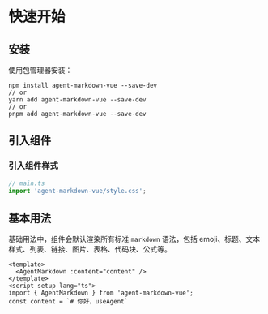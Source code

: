 # 快速开始

## 安装

使用包管理器安装：

```shell
npm install agent-markdown-vue --save-dev
// or
yarn add agent-markdown-vue --save-dev
// or
pnpm add agent-markdown-vue --save-dev
```

## 引入组件

### 引入组件样式

```ts
// main.ts
import 'agent-markdown-vue/style.css';
```

## 基本用法

基础用法中，组件会默认渲染所有标准 `markdown` 语法，包括 emoji、标题、文本样式、列表、链接、图片、表格、代码块、公式等。

```vue
<template>
  <AgentMarkdown :content="content" />
</template>
<script setup lang="ts">
import { AgentMarkdown } from 'agent-markdown-vue';
const content = `# 你好，useAgent`
```
